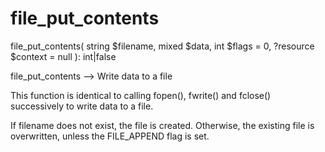 # file_put_contents

file_put_contents(
    string $filename,
    mixed $data,
    int $flags = 0,
    ?resource $context = null
): int|false

file_put_contents —> Write data to a file

This function is identical to calling fopen(), fwrite() and fclose() successively to write data to a file.

If filename does not exist, the file is created. Otherwise, the existing file is overwritten, unless the FILE_APPEND flag is set.

